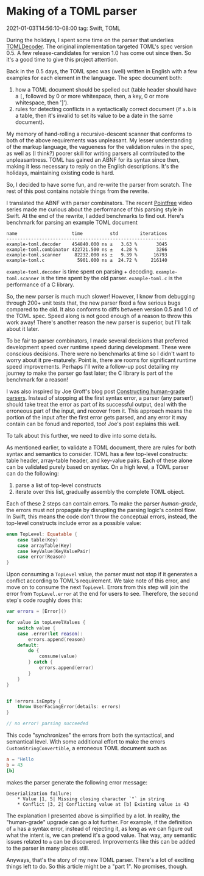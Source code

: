 # Making of a TOML parser
2021-01-03T14:56:10-08:00
tag: Swift, TOML

During the holidays, I spent some time on the parser that underlies [TOMLDecoder][]. The original
implementation targeted TOML's spec version 0.5. A few release-candidates for version 1.0 has come
out since then. So it's a good time to give this project attention.

Back in the 0.5 days, the TOML spec was (well) written in English with a few examples for each
element in the language. The spec document both:

1. how a TOML document should be spelled out (table header should have a `[`, followed by 0 or more
   whitespace, then, a key, 0 or more whitespace, then ']').
2. rules for detecting conflicts in a syntactically correct document (if `a.b` is a table, then it's
   invalid to set its value to be a date in the same document).

My memory of hand-rolling a recursive-descent scanner that conforms to both of the above
requirements was unpleasant. My lesser understanding of the markup language, the vagueness for the
validation rules in the spec, as well as (I think?) poorer skill for writing parsers all contributed
to the unpleasantness. TOML has gained an ABNF for its syntax since then, making it less necessary
to reply on the English descriptions. It's the holidays, maintaining existing code is hard.

So, I decided to have some fun, and re-write the parser from scratch. The rest of this post contains
notable things from the rewrite.

I translated the ABNF with parser combinators. The recent [Pointfree][] video series made me curious
about the performance of this parsing style in Swift. At the end of the rewrite, I added benchmarks
to find out. Here's benchmark for parsing an example TOML document

```
name                    time          std        iterations
-----------------------------------------------------------
example-toml.decoder    454840.000 ns ±   3.63 %       3045
example-toml.combinator 422721.500 ns ±   4.28 %       3266
example-toml.scanner     82232.000 ns ±   9.39 %      16793
example-toml.c            5901.000 ns ±  24.72 %     216140
```

`example-toml.decoder` is time spent on parsing + decoding. `example-toml.scanner` is the time spent
by the old parser. `example-toml.c` is the performance of a C library.

So, the new parser is much much slower! However, I know from debugging through 200+ unit tests that,
the new parser fixed a few serious bugs compared to the old. It also conforms to diffs between
version 0.5 and 1.0 of the TOML spec. Speed along is not good enough of a reason to throw this work
away! There's another reason the new parser is superior, but I'll talk about it later.

To be fair to parser combinators, I made several decisions that preferred development speed over
runtime speed during development. These were conscious decisions. There were no benchmarks at
time so I didn't want to worry about it pre-maturely. Point is, there are rooms for significant
runtime speed improvements. Perhaps I'll write a follow-up post detailing my journey to make the
parser go fast later; the C library is part of the benchmark for a reason!

I was also inspired by Joe Groff's blog post [Constructing human-grade parsers][]. Instead of
stopping at the first syntax error, a parser (any parser!) should take treat the error as part of
its successful output, deal with the erroneous part of the input, and recover from it. This approach
means the portion of the input after the first error gets parsed, and any error it may contain can
be fonud and reported, too! Joe's post explains this well.

To talk about this further, we need to dive into some details.

As mentioned earlier, to validate a TOML document, there are rules for both syntax and semantics to
consider. TOML has a few top-level constructs: table header, array-table header, and key-value
pairs. Each of these alone can be validated purely based on syntax. On a high level, a TOML parser
can do the following:

1. parse a list of top-level constructs
2. iterate over this list, gradually assembly the complete TOML object.

Each of these 2 steps can contain errors. To make the parser *human-grade*, the errors must not
propagate by disrupting the parsing logic's control flow. In Swift, this means the code don't throw
the conceptual errors, instead, the top-level constructs include error as a possible value:

```swift
enum TopLevel: Equatable {
    case table(Key)
    case arrayTable(Key)
    case keyValue(KeyValuePair)
    case error(Reason)
}
```

Upon consuming a `TopLevel` value, the parser must not stop if it generates a conflict according to
TOML's requirement. We take note of this error, and move on to consume the next `TopLevel`. Errors
from this step will join the error from `TopLevel.error` at the end for users to see. Therefore, the
second step's code roughly does this:

```swift
var errors = [Error]()

for value in topLevelValues {
    switch value {
    case .error(let reason):
        errors.append(reason)
    default:
        do {
            consume(value)
        } catch {
            errors.append(error)
        }
    }
}


if !errors.isEmpty {
    throw UserFacingError(details: errors)
}

// no error! parsing succeeded
```

This code "synchronizes" the errors from both the syntactical, and semantical level. With some
additional effort to make the errors `CustomStringConvertible`, a erroneous TOML document such as

```TOML
a = "Hello
b = 43
[b]
```

makes the parser generate the following error message:

```
Deserialization failure:
    * Value |1, 5| Missing closing character `"` in string
    * Conflict |3, 2| Conflicting value at [b] Existing value is 43
```

The explanation I presented above is simplified by a lot. In reality, the "human-grade" upgrade can
go a lot further. For example, if the definition of `a` has a syntax error, instead of rejecting it,
as long as we can figure out what the intent is, we can pretend it's a good value. That way, any
semantic issues related to `a` can be discovered. Improvements like this can be added to the parser
in many places still.

Anyways, that's the story of my new TOML parser. There's a lot of exciting things left to do. So
this article might be a "part 1". No promises, though.

[TOMLDecoder]: https://github.com/dduan/TOMDecoder
[Pointfree]: https://pointfree.co
[Constructing human-grade parsers]: http://duriansoftware.com/joe/Constructing-human-grade-parsers.html
